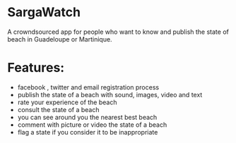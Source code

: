 # SargaWatch
A crowndsourced app for people who want to know and publish the state of beach in Guadeloupe or Martinique.

# Features:
- facebook , twitter and email registration process
- publish the state of a beach with sound, images, video and text
- rate your experience of the beach
- consult the state of a beach
- you can see around you the nearest best beach
- comment with picture or video the state of a beach
- flag a state if you consider it to be inappropriate
